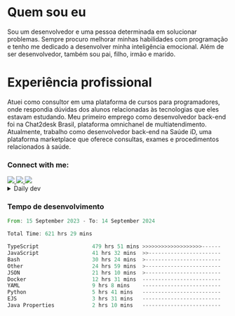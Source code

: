 # Quem sou eu
Sou um desenvolvedor e uma pessoa determinada em solucionar problemas. Sempre procuro melhorar minhas habilidades com programação e tenho me dedicado a desenvolver minha inteligência emocional. Além de ser desenvolvedor, também sou pai, filho, irmão e marido.

# Experiência profissional
Atuei como consultor em uma plataforma de cursos para programadores, onde respondia dúvidas dos alunos relacionadas às tecnologias que eles estavam estudando.
Meu primeiro emprego como desenvolvedor back-end foi na Chat2desk Brasil, plataforma omnichanel de multiatendimento.
Atualmente, trabalho como desenvolvedor back-end na Saúde iD, uma plataforma marketplace que oferece consultas, exames e procedimentos relacionados à saúde.

### Connect with me:
<a href="https://www.linkedin.com/in/theusmoreira" target="_blank" >
<img src="https://img.shields.io/badge/linkedin-%230077B5.svg?&style=for-the-badge&logo=linkedin&logoColor=white ">
</a>
<a href="https://www.instagram.com/matheus.s.moreira/" target="_blank">
<img src="https://img.shields.io/badge/instagram-%23E4405F.svg?&style=for-the-badge&logo=instagram&logoColor=white">
</a>
<a href="mailto:matheussm301@gmail.com"  target="_blank">
<img src="https://img.shields.io/badge/gmail-%23E4405F.svg?&style=for-the-badge&logo=gmail&logoColor=white">
</a>


<details>
  <summary>Daily dev </summary>
<p>
  <a href="https://app.daily.dev/matheussantos"><img src="https://github.com/matheus-santos-moreira/matheus-santos-moreira/blob/master/devcard.svg" width="200" alt="Matheus Santos's Dev Card"/></a>
 </p>
</details>

<h3>Tempo de desenvolvimento</h3>

<!--START_SECTION:waka-->

```rust
From: 15 September 2023 - To: 14 September 2024

Total Time: 621 hrs 29 mins

TypeScript                 479 hrs 51 mins >>>>>>>>>>>>>>>>>>>------   74.23 %
JavaScript                 41 hrs 32 mins  >>-----------------------   06.43 %
Bash                       30 hrs 24 mins  >------------------------   04.70 %
Other                      24 hrs 59 mins  >------------------------   03.86 %
JSON                       21 hrs 10 mins  >------------------------   03.28 %
Docker                     12 hrs 31 mins  -------------------------   01.94 %
YAML                       9 hrs 8 mins    -------------------------   01.41 %
Python                     5 hrs 41 mins   -------------------------   00.88 %
EJS                        3 hrs 31 mins   -------------------------   00.54 %
Java Properties            2 hrs 10 mins   -------------------------   00.34 %
```

<!--END_SECTION:waka-->
